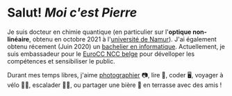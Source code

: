 # Salut! *Moi c'est Pierre*

Je suis docteur en chimie quantique (en particulier sur l'**optique non-linéaire**, obtenu en octobre 2021 à l'[université de Namur](https://www.unamur.be/)).
J'ai également obtenu récement (Juin 2020) un [bachelier en informatique](https://directory.unamur.be/teaching/programmes/870B).
Actuellement, je suis embassadeur pour le [EuroCC NCC belge](https://www.enccb.be/) pour dévelloper les compétences et sensibiliser le public.

Durant mes temps libres, j'aime [photographier](https://pics.pierrebeaujean.net) 📷, lire 📖, coder 🖥️, voyager à vélo 🚴‍♂️, escalader 🧗‍♂️, ou partager une bière 🍺 en terrasse avec des amis !